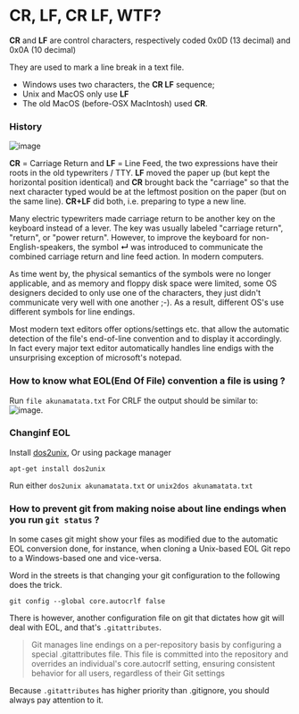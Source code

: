 # CR, LF, CR LF, WTF?

__CR__ and __LF__ are control characters, respectively coded 0x0D (13 decimal) and 0x0A (10 decimal)

They are used to mark a line break in a text file. 
 - Windows uses two characters, the __CR LF__ sequence;
 - Unix and MacOS only use __LF__
 - The old MacOS (before-OSX MacIntosh) used __CR__.

### History
![image](https://www.londontypewriters.co.uk/wp-content/uploads/2016/08/Working-Imperial-Litton-200-Manual-Typewriter-Light-Blue-London-Typewriters-1.jpg)

__CR__ = Carriage Return and __LF__ = Line Feed, the two expressions have their roots in the old typewriters / TTY. __LF__ moved the paper up (but kept the horizontal position identical) and __CR__ brought back the "carriage" so that the next character typed would be at the leftmost position on the paper (but on the same line). __CR+LF__ did both, i.e. preparing to type a new line.

Many electric typewriters made carriage return to be another key on the keyboard instead of a lever. The key was usually labeled "carriage return", "return", or "power return". However, to improve the keyboard for non-English-speakers, the symbol __↵__ was introduced to communicate the combined carriage return and line feed action.
In modern computers.

As time went by, the physical semantics of the symbols were no longer applicable, and as memory and floppy disk space were limited, some OS designers decided to only use one of the characters, they just didn't communicate very well with one another ;-). As a result, different OS's use different symbols for line endings.

Most modern text editors offer options/settings etc. that allow the automatic detection of the file's end-of-line convention and to display it accordingly. In fact every major text editor automatically handles line endigs with the unsurprising exception of microsoft's notepad.

### How to know what EOL(End Of File) convention a file is using ?
Run `file akunamatata.txt`
For  CRLF the output should be similar to: 
![image](https://i.ibb.co/yf6JC0w/Selection-075.png).

### Changinf EOL
Install [dos2unix](https://waterlan.home.xs4all.nl/dos2unix.html), Or using package manager

    apt-get install dos2unix
    
Run either `dos2unix akunamatata.txt` or `unix2dos akunamatata.txt`


### How to prevent git from making noise about line endings when you run `git status` ?

In some cases git might show your files as modified due to the automatic EOL conversion done, for instance, when cloning a Unix-based EOL Git repo to a Windows-based one and vice-versa.

Word in the streets is that changing your git configuration to the following does the trick.

    git config --global core.autocrlf false
        
        
There is however, another configuration file on git that dictates how git will deal with EOL, and that's `.gitattributes`.

 > Git manages line endings on a per-repository basis by configuring a special .gitattributes file. This file is committed into the repository and overrides an individual's core.autocrlf setting, ensuring consistent behavior for all users, regardless of their Git settings
 
 Because `.gitattributes` has higher priority than .gitignore, you should always pay attention to it.
